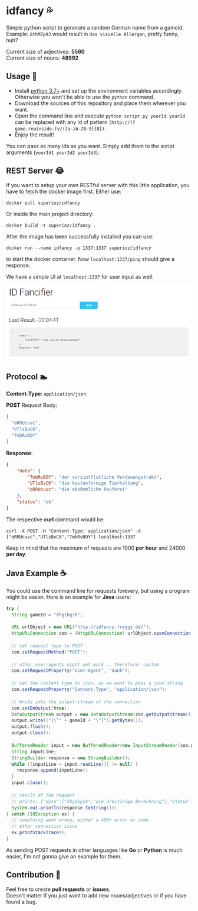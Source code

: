 idfancy :sweat_drops:
=======
Simple python script to generate a random German name from a gameid.  
Example: `GthM7pA3` would result in `das visuelle Allergen`, pretty funny, huh?

Current size of adjectives: **5560**  
Current size of nouns: **48992**

Usage :pray:
-----
- Install [python 3.7+](https://www.python.org/downloads/release/python-370/) and set up the environment variables accordingly. Otherwise you won't be able to use the `python` command.
- Download the sources of this repository and place them wherever you want.  
- Open the command line and execute `python script.py yourId`. `yourId` can be replaced with any id of pattern `(http://)?game.rewinside.tv/([a-zA-Z0-9]{8})`.
- Enjoy the result!

You can pass as many ids as you want. Simply add them to the script arguments (`yourId1 yourId2 yourId3`).

REST Server :joy:
-----------
If you want to setup your own RESTful server with this little application, you have to fetch the docker image first.
Either use:
```
docker pull superioz/idfancy
```
Or inside the main project directory:
```
docker build -t superioz/idfancy .
```

After the image has been successfully installed you can use:
```
docker run --name idfancy -p 1337:1337 superioz/idfancy
```
to start the docker container. Now `localhost:1337/ping` should give a response.

We have a simple UI at `localhost:1337` for user input as well:  
  
![UI](/.github/assets/web_ui.png "UI")

Protocol :swimmer:
--------
**Content-Type**: `application/json`

**POST** Request Body:
```json
[
  "oRRUcuvc",
  "UTlsBvC6",
  "7mbRvBOY"
]
```

**Response**:
```json
{
    "data": {
        "7mbRvBOY": "der vorsintflutliche Verdauungstrakt",
        "UTlsBvC6": "die kastenförmige Tierhaltung",
        "oRRUcuvc": "die abkömmliche Rauferei"
    },
    "status": "ok"
}
```

The respective **curl** command would be:
```
curl -X POST -H "Content-Type: application/json" -d ["oRRUcuvc","UTlsBvC6","7mbRvBOY"] localhost:1337
```

Keep in mind that the maximum of requests are 1000 **per hour** and 24000 **per day**.

Java Example :coffee:
------------
You could use the command line for requests forevery, but using a program might be easier.
Here is an example for **Java** users:
``` JAVA
try {
  String gameId = "Xhg1bgsb";

  URL urlObject = new URL("http://idfancy.freggy.de/");
  HttpURLConnection con = (HttpURLConnection) urlObject.openConnection();

  // set request type to POST
  con.setRequestMethod("POST");

  // other user-agents might not work .. therefore: custom
  con.setRequestProperty("User-Agent", "dank");

  // set the content type to json, as we want to pass a json string
  con.setRequestProperty("Content-Type", "application/json");

  // Write into the output-stream of the connection
  con.setDoOutput(true);
  DataOutputStream output = new DataOutputStream(con.getOutputStream());
  output.write(("[\"" + gameId + "\"]").getBytes());
  output.flush();
  output.close();

  BufferedReader input = new BufferedReader(new InputStreamReader(con.getInputStream()));
  String inputLine;
  StringBuilder response = new StringBuilder();
  while ((inputLine = input.readLine()) != null) {
    response.append(inputLine);
  }
  input.close();

  // result of the request
  // prints: {"data":{"Xhg1bgsb":"die dreitürige Berechnung"},"status":"ok"}
  System.out.println(response.toString());
} catch (IOException ex) {
  // something went wrong, either a 400+ error or some
  // other connection issue
  ex.printStackTrace();
}
```
As sending POST requests in other languages like **Go** or **Python** is much easier, I'm not gonna give an example for them.

Contribution :raised_hands:
------------
Feel free to create **pull requests** or **issues**.  
Doesn't matter if you just want to add new nouns/adjectives or if you have found a bug.  
